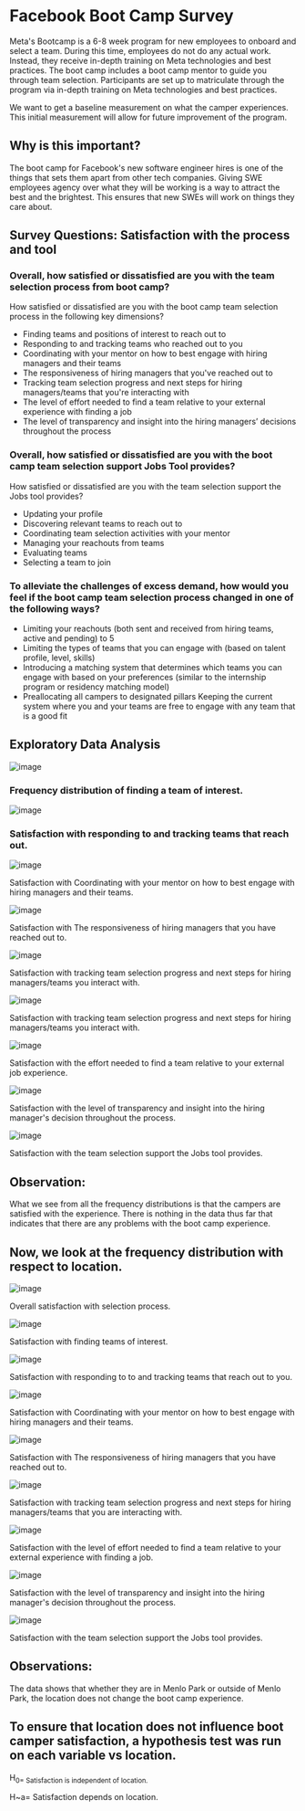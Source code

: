 # Facebook Boot Camp Survey

Meta's Bootcamp is a 6-8 week program for new employees to onboard and select a team. During this time, employees do not do any actual work. Instead, they receive in-depth training on Meta technologies and best practices. The boot camp includes a boot camp mentor to guide you through team selection. Participants are set up to matriculate through the program via in-depth training on Meta technologies and best practices.

We want to get a baseline measurement on what the camper experiences. This initial measurement will allow for future improvement of the program.

## Why is this important?
The boot camp for Facebook's new software engineer hires is one of the things that sets them apart from other tech companies. Giving SWE employees agency over what they will be working is a way to attract the best and the brightest. This ensures that new SWEs will work on things they care about.

## Survey Questions: Satisfaction with the process and tool
### Overall, how satisfied or dissatisfied are you with the team selection process from boot camp?
How satisfied or dissatisfied are you with the boot camp team selection process in the following key dimensions?
- Finding teams and positions of interest to reach out to
- Responding to and tracking teams who reached out to you
- Coordinating with your mentor on how to best engage with hiring managers and their teams
- The responsiveness of hiring managers that you've reached out to
- Tracking team selection progress and next steps for hiring managers/teams that you're interacting with
- The level of effort needed to find a team relative to your external experience with finding a job
- The level of transparency and insight into the hiring managers’ decisions throughout the process

### Overall, how satisfied or dissatisfied are you with the boot camp team selection support Jobs Tool provides?
How satisfied or dissatisfied are you with the team selection support the Jobs tool provides?
- Updating your profile
- Discovering relevant teams to reach out to
- Coordinating team selection activities with your mentor
- Managing your reachouts from teams
- Evaluating teams
- Selecting a team to join

### To alleviate the challenges of excess demand, how would you feel if the boot camp team selection process changed in one of the following ways?
- Limiting your reachouts (both sent and received from hiring teams, active and pending) to 5
- Limiting the types of teams that you can engage with (based on talent profile, level, skills)
- Introducing a matching system that determines which teams you can engage with based on your preferences (similar to the internship program or residency matching model)
- Preallocating all campers to designated pillars Keeping the current system where you and your teams are free to engage with any team that is a good fit

## Exploratory Data Analysis

![image](https://github.com/j-will7378/Facebook_Camper_Survey/assets/133849655/1cb78f03-3bad-404b-9a39-969d98eedb3a)

### Frequency distribution of finding a team of interest.

![image](https://github.com/j-will7378/Facebook_Camper_Survey/assets/133849655/683cb0a0-aabb-49a4-856e-419fd22a7885)

### Satisfaction with responding to and tracking teams that reach out.

![image](https://github.com/j-will7378/Facebook_Camper_Survey/assets/133849655/55e2e830-18d1-4ba4-897f-0d81501a8623)

Satisfaction with Coordinating with your mentor on how to best engage with hiring managers and their teams.

![image](https://github.com/j-will7378/Facebook_Camper_Survey/assets/133849655/373de16d-a0c0-43c0-9728-263bf0a792d4)

Satisfaction with The responsiveness of hiring managers that you have reached out to.

![image](https://github.com/j-will7378/Facebook_Camper_Survey/assets/133849655/34e20804-411a-4f04-83dc-7df495677023)

Satisfaction with tracking team selection progress and next steps for hiring managers/teams you interact with.

![image](https://github.com/j-will7378/Facebook_Camper_Survey/assets/133849655/19022391-72d1-45b0-b7e9-d7a338da1bb0)

Satisfaction with tracking team selection progress and next steps for hiring managers/teams you interact with.

![image](https://github.com/j-will7378/Facebook_Camper_Survey/assets/133849655/e5dc00c2-6bd6-438c-b912-d99512492cbb)

Satisfaction with the effort needed to find a team relative to your external job experience.

![image](https://github.com/j-will7378/Facebook_Camper_Survey/assets/133849655/1d0b15cd-5de0-45a5-979c-aab3531c9c4d)

Satisfaction with the level of transparency and insight into the hiring manager's decision throughout the process.

![image](https://github.com/j-will7378/Facebook_Camper_Survey/assets/133849655/c95b2394-e538-4aaf-b0b1-becc28d75237)

Satisfaction with the team selection support the Jobs tool provides.

## Observation:
What we see from all the frequency distributions is that the campers are satisfied with the experience.
There is nothing in the data thus far that indicates that there are any problems with the boot camp experience.


## Now, we look at the frequency distribution with respect to location.


![image](https://github.com/j-will7378/Facebook_Camper_Survey/assets/133849655/a7959ded-872f-49e1-9aae-980fb60b21cb)

Overall satisfaction with selection process.


![image](https://github.com/j-will7378/Facebook_Camper_Survey/assets/133849655/0e8c9056-2d8d-4275-856f-d76680cf4759)

Satisfaction with finding teams of interest.

![image](https://github.com/j-will7378/Facebook_Camper_Survey/assets/133849655/2d9d3c9f-1195-4b8f-9de3-aa0355aa0013)

Satisfaction with responding to to and tracking teams that reach out to you.

![image](https://github.com/j-will7378/Facebook_Camper_Survey/assets/133849655/a1785a76-b029-4203-9244-65d50e537593)

Satisfaction with Coordinating with your mentor on how to best engage with hiring managers and their teams.

![image](https://github.com/j-will7378/Facebook_Camper_Survey/assets/133849655/f0437e36-f1a0-46f0-ad89-710f7c279e8d)

Satisfaction with The responsiveness of hiring managers that you have reached out to.

![image](https://github.com/j-will7378/Facebook_Camper_Survey/assets/133849655/271478ea-136a-4046-9fe4-16c2285fe44e)

Satisfaction with tracking team selection progress and next steps for hiring managers/teams that you are interacting with.

![image](https://github.com/j-will7378/Facebook_Camper_Survey/assets/133849655/5c3f672b-2976-4297-a4c1-3d22844c2482)

Satisfaction with the level of effort needed to find a team relative to your external experience with finding a job.

![image](https://github.com/j-will7378/Facebook_Camper_Survey/assets/133849655/14b904ae-66aa-45c9-a561-69c9bfb889e1)

Satisfaction with the level of transparency and insight into the hiring manager's decision throughout the process.

![image](https://github.com/j-will7378/Facebook_Camper_Survey/assets/133849655/4916b644-f1a5-4fbf-9a3e-c733c78cb0f1)

Satisfaction with the team selection support the Jobs tool provides.

## Observations:

The data shows that whether they are in Menlo Park or outside of Menlo Park, the location does not change the boot camp experience.


## To ensure that location does not influence boot camper satisfaction, a hypothesis test was run on each variable vs location.

H<sub>0= Satisfaction is independent of location.

H~a= Satisfaction depends on location.






























